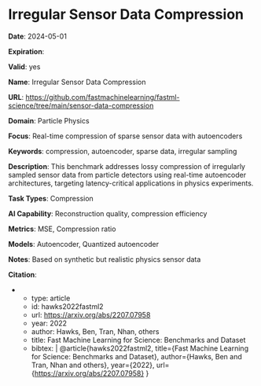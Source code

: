 # Irregular Sensor Data Compression

**Date**: 2024-05-01

**Expiration**: 

**Valid**: yes

**Name**: Irregular Sensor Data Compression

**URL**: https://github.com/fastmachinelearning/fastml-science/tree/main/sensor-data-compression

**Domain**: Particle Physics

**Focus**: Real-time compression of sparse sensor data with autoencoders

**Keywords**: compression, autoencoder, sparse data, irregular sampling

**Description**: This benchmark addresses lossy compression of irregularly sampled sensor data from  particle detectors using real-time autoencoder architectures, targeting latency-critical  applications in physics experiments. 

**Task Types**: Compression

**AI Capability**: Reconstruction quality, compression efficiency

**Metrics**: MSE, Compression ratio

**Models**: Autoencoder, Quantized autoencoder

**Notes**: Based on synthetic but realistic physics sensor data

**Citation**:

-
  - type: article
  - id: hawks2022fastml2
  - url: https://arxiv.org/abs/2207.07958
  - year: 2022
  - author: Hawks, Ben, Tran, Nhan, others
  - title: Fast Machine Learning for Science: Benchmarks and Dataset
  - bibtex: |
      @article{hawks2022fastml2,
        title={Fast Machine Learning for Science: Benchmarks and Dataset},
        author={Hawks, Ben and Tran, Nhan and others},
        year={2022},
        url={https://arxiv.org/abs/2207.07958}
      }

